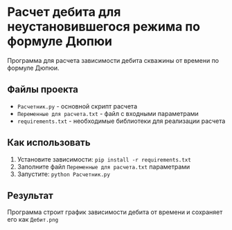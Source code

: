 # Расчет дебита для неустановившегося режима по формуле Дюпюи

Программа для расчета зависимости дебита скважины от времени по формуле Дюпюи.

## Файлы проекта
- `Расчетник.py` - основной скрипт расчета
- `Переменные для расчета.txt` - файл с входными параметрами
- `requirements.txt` - необходимые библиотеки для реализации расчета

## Как использовать
1. Установите зависимости: `pip install -r requirements.txt`
2. Заполните файл `Переменные для расчета.txt` параметрами
3. Запустите: `python Расчетник.py`

## Результат
Программа строит график зависимости дебита от времени и сохраняет его как `Дебит.png`